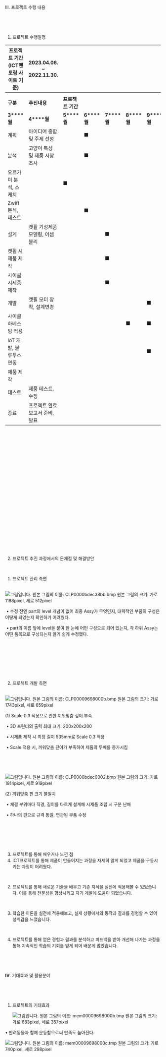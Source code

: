 III. 프로젝트 수행 내용 

​    

​    

1. 프로젝트 수행일정 



| **프로젝트 기간** **(ICT****멘토링 사이트 기준****)** | **2023.04.06. ~ 2022.11.30.**   |                   |             |             |             |             |              |              |              |      |      |
| ----------------------------------------------------- | ------------------------------- | ----------------- | ----------- | ----------- | ----------- | ----------- | ------------ | ------------ | ------------ | ---- | ---- |
|                                                       |                                 |                   |             |             |             |             |              |              |              |      |      |
| **구분**                                              | **추진내용**                    | **프로젝트 기간** |             |             |             |             |              |              |              |      |      |
| **3****월**                                           | **4****월**                     | **5****월**       | **6****월** | **7****월** | **8****월** | **9****월** | **10****월** | **11****월** | **12****월** |      |      |
| 계획                                                  | 아이디어 종합 및 주제 선정      |                   | ■           |             |             |             |              |              |              |      |      |
| 분석                                                  | 고양이 특성 및 제품 시장조사    |                   | ■           |             |             |             |              |              |              |      |      |
| 오르가미 분석, 스케치                                 |                                 | ■                 |             |             |             |             |              |              |              |      |      |
| Zwift 분석, 테스트                                    |                                 |                   | ■           |             |             |             |              |              |              |      |      |
| 설계                                                  | 캣휠 기성제품 모델링, 어셈블리  |                   |             | ■           |             |             |              |              |              |      |      |
| 캣휠 시제품 제작                                      |                                 |                   |             | ■           |             |             |              |              |              |      |      |
| 사이클 시제품 제작                                    |                                 |                   |             | ■           |             |             |              |              |              |      |      |
| 개발                                                  | 캣휠 모터 장착, 설계변경        |                   |             |             |             | ■           | ■            |              |              |      |      |
| 사이클 하베스팅 적용                                  |                                 |                   |             |             | ■           | ■           | ■            |              |              |      |      |
| IoT 개발, 블루투스 연동                               |                                 |                   |             |             |             | ■           | ■            |              |              |      |      |
| 제품 제작                                             |                                 |                   |             |             |             |             | ■            |              |              |      |      |
| 테스트                                                | 제품 테스트, 수정               |                   |             |             |             |             |              | ■            | ■            |      |      |
| 종료                                                  | 프로젝트 완료 보고서 준비, 발표 |                   |             |             |             |             |              |              | ■            | ■    |      |



​    

​    

​    

​    

​    

​    

​    

​    

​    

​    

​    

​    

​    

2. 프로젝트 추진 과정에서의 문제점 및 해결방안 

​    

1) 프로젝트 관리 측면 

​    ![그림입니다. 원본 그림의 이름: CLP0000bdec38bb.bmp 원본 그림의 크기: 가로 1188pixel, 세로 512pixel](image/캣휠1.png)  

​    • 수정 전엔 part의 level 개념이 없어 최종 Assy가 무엇인지, 대략적인 부품의 구성은 어떻게 되었는지 확인하기 어려웠다.

​    • part의 이름 앞에 level을 붙여 한 눈에 어떤 구성으로 되어 있는지, 각 하위 Assy는 어떤 품목으로 구성되는지 알기 쉽게 수정했다.

​    

​    

​    

​    



2) 프로젝트 개발 측면 

​     ![그림입니다. 원본 그림의 이름: CLP00009698000b.bmp 원본 그림의 크기: 가로 1743pixel, 세로 659pixel](image/캣휠2.png)  

   (1) Scale 0.3 적용으로 인한 끼워맞춤 깊이 부족

​    • 3D 프린터의 출력 최대 크기: 200x200x200

​    • 시제품 제작 시 최장 길이 535mm로 Scale 0.3 적용

​    • Scale 적용 시, 끼워맞춤 깊이가 부족하여 제품의 두께를 증가시킴

​    

​    

  ![그림입니다. 원본 그림의 이름: CLP0000bdec0002.bmp 원본 그림의 크기: 가로 1814pixel, 세로 919pixel](image/캣휠3.png)  

   (2) 끼워맞춤 핀 크기 불일치

​    • 체결 부위마다 직경, 길이를 다르게 설계해 시제품 조립 시 구분 난해

​    • 하나의 핀으로 규격 통일, 연관된 부품 수정

​    

​    

​    

3. 프로젝트를 통해 배우거나 느낀 점 
4. ICT프로젝트를 통해 제품이 만들어지는 과정을 자세히 알게 되었고 제품을 구동시키는 과정이 어려웠다.

​    

2) 프로젝트를 통해 새로운 기술을 배우고 기존 지식을 실전에 적용해볼 수 있었습니다. 이를 통해 전문성을 향상시키고 자기 계발에 도움이 되었습니다.

​    

3) 학습한 이론을 실전에 적용해보고, 실제 상황에서의 동작과 결과를 경험할 수 있어 성취감을 느꼈습니다.

​    

4) 프로젝트를 통해 얻은 경험과 결과를 분석하고 피드백을 받아 개선해 나가는 과정을 통해 지속적인 학습의 기회를 얻게 되어 배운게 많았습니다.

​    

​    

**Ⅳ**. 기대효과 및 활용분야 

​    

​    

1. 프로젝트의 기대효과 

   ![그림입니다. 원본 그림의 이름: mem00009698000b.tmp 원본 그림의 크기: 가로 683pixel, 세로 357pixel](image/캣휠4.png)  

• 반려동물과 함께 운동함으로써 만족도 높아진다.

  ![그림입니다. 원본 그림의 이름: mem00009698000c.tmp 원본 그림의 크기: 가로 740pixel, 세로 298pixel](image/캣휠5.png)   